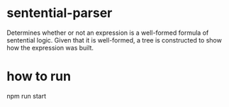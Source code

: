 # sentential-parser
Determines whether or not an expression is a well-formed formula of sentential logic. 
Given that it is well-formed, a tree is constructed to show how the expression was built.

# how to run
npm run start
